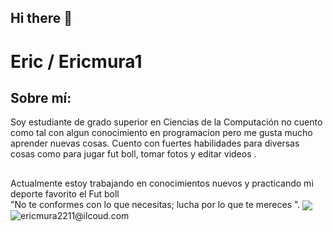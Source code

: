 ## Hi there 👋
<h1> Eric / Ericmura1</h1>

<h2 align="left">Sobre mí:</h2>
<p>Soy estudiante de grado superior en Ciencias de la Computación no cuento como tal con algun conocimiento en programacion pero me gusta mucho aprender nuevas cosas. Cuento con fuertes habilidades para diversas cosas como para jugar fut boll, tomar fotos y editar videos .</p>
<h2></h2>

<p>Actualmente  estoy trabajando en conocimientos nuevos  y practicando mi deporte favorito el Fut boll <br>
"No te conformes con lo que necesitas; lucha por lo que te mereces ".
  <img align="center" src="https://img.shields.io/badge/Tik tok-000000?style=for-the-badge&logo=instagram&logoColor=white" 
  <a href="https://www.tiktok.com/@ericmura2211?_t=8pckuoGWh6b&_r=1">
  <img align="center" src="https://img.shields.io/badge/Instagram-000000?style=for-the-badge&logo=instagram&logoColor=white" 
  <img align="center" src="https://img.shields.io/badge/Instagram-000000?style=for-the
  <img align="center" src="https://img.shields.io/badge/Gmail-000000?style=for-the-badge&logo=gmail&logoColor=white" alt="ericmura2211@ilcoud.com" />
</a>

